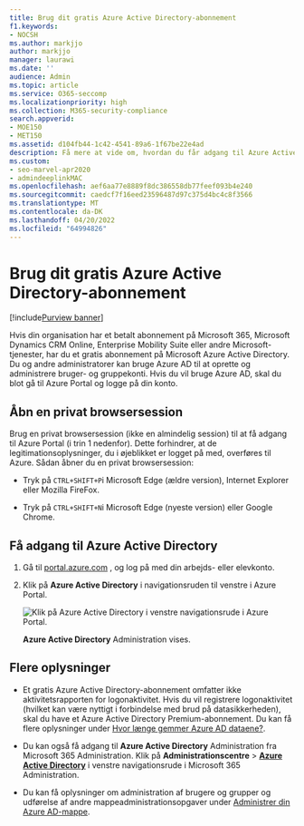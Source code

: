 ```yaml
---
title: Brug dit gratis Azure Active Directory-abonnement
f1.keywords:
- NOCSH
ms.author: markjjo
author: markjjo
manager: laurawi
ms.date: ''
audience: Admin
ms.topic: article
ms.service: O365-seccomp
ms.localizationpriority: high
ms.collection: M365-security-compliance
search.appverid:
- MOE150
- MET150
ms.assetid: d104fb44-1c42-4541-89a6-1f67be22e4ad
description: Få mere at vide om, hvordan du får adgang til Azure Active Directory, som er inkluderet i din organisations betalte abonnement.
ms.custom:
- seo-marvel-apr2020
- admindeeplinkMAC
ms.openlocfilehash: aef6aa77e8889f8dc386558db77feef093b4e240
ms.sourcegitcommit: caedcf7f16eed23596487d97c375d4bc4c8f3566
ms.translationtype: MT
ms.contentlocale: da-DK
ms.lasthandoff: 04/20/2022
ms.locfileid: "64994826"
---
```

# <a name="use-your-free-azure-active-directory-subscription"></a>Brug dit gratis Azure Active Directory-abonnement

[!include[Purview banner](../includes/purview-rebrand-banner.md)]

Hvis din organisation har et betalt abonnement på Microsoft 365, Microsoft Dynamics CRM Online, Enterprise Mobility Suite eller andre Microsoft-tjenester, har du et gratis abonnement på Microsoft Azure Active Directory. Du og andre administratorer kan bruge Azure AD til at oprette og administrere bruger- og gruppekonti. Hvis du vil bruge Azure AD, skal du blot gå til Azure Portal og logge på din konto.

## <a name="open-a-private-browsing-session"></a>Åbn en privat browsersession

Brug en privat browsersession (ikke en almindelig session) til at få adgang til Azure Portal (i trin 1 nedenfor). Dette forhindrer, at de legitimationsoplysninger, du i øjeblikket er logget på med, overføres til Azure. Sådan åbner du en privat browsersession:

- Tryk på `CTRL+SHIFT+P`i Microsoft Edge (ældre version), Internet Explorer eller Mozilla FireFox.

- Tryk på `CTRL+SHIFT+N`i Microsoft Edge (nyeste version) eller Google Chrome.

## <a name="access-azure-active-directory"></a>Få adgang til Azure Active Directory

1. Gå til [portal.azure.com](https://portal.azure.com) , og log på med din arbejds- eller elevkonto.

2. Klik på **Azure Active Directory** i navigationsruden til venstre i Azure Portal.

    ![Klik på Azure Active Directory i venstre navigationsrude i Azure Portal.](../media/97d2d72f-ac20-46ab-898c-851f6009b453.png)

    **Azure Active Directory** Administration vises.

## <a name="more-information"></a>Flere oplysninger

- Et gratis Azure Active Directory-abonnement omfatter ikke aktivitetsrapporten for logonaktivitet. Hvis du vil registrere logonaktivitet (hvilket kan være nyttigt i forbindelse med brud på datasikkerheden), skal du have et Azure Active Directory Premium-abonnement. Du kan få flere oplysninger under [Hvor længe gemmer Azure AD dataene?](/azure/active-directory/reports-monitoring/reference-reports-data-retention#how-long-does-azure-ad-store-the-data).

- Du kan også få adgang til **Azure Active Directory** Administration fra Microsoft 365 Administration. Klik på **Administrationscentre** \> [**Azure Active Directory**](https://go.microsoft.com/fwlink/p/?linkid=2067268) i venstre navigationsrude i Microsoft 365 Administration.

- Du kan få oplysninger om administration af brugere og grupper og udførelse af andre mappeadministrationsopgaver under [Administrer din Azure AD-mappe](/azure/active-directory/active-directory-administer).